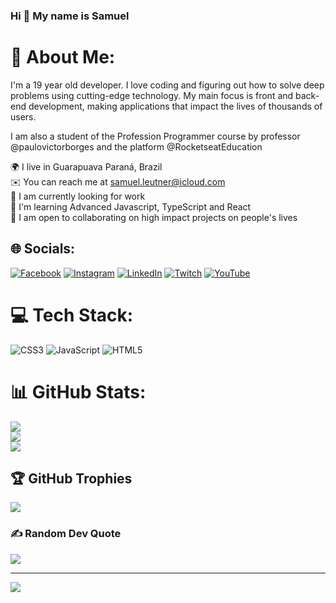 ### Hi 👋 My name is Samuel

# 💫 About Me:

I'm a 19 year old developer. I love coding and figuring out how to solve deep problems using cutting-edge technology. My main focus is front and back-end development, making applications that impact the lives of thousands of users.

I am also a student of the Profession Programmer course by professor @paulovictorborges and the platform @RocketseatEducation

🌍 I live in Guarapuava Paraná, Brazil<br/>
✉️ You can reach me at samuel.leutner@icloud.com<br/>
🚀 I am currently looking for work<br/>
🧠 I'm learning Advanced Javascript, TypeScript and React<br/>
🤝 I am open to collaborating on high impact projects on people's lives<br/>

## 🌐 Socials:
[![Facebook](https://img.shields.io/badge/Facebook-%231877F2.svg?logo=Facebook&logoColor=white)](https://facebook.com/s.leutner9) [![Instagram](https://img.shields.io/badge/Instagram-%23E4405F.svg?logo=Instagram&logoColor=white)](https://instagram.com/s.leutner9) [![LinkedIn](https://img.shields.io/badge/LinkedIn-%230077B5.svg?logo=linkedin&logoColor=white)](https://www.linkedin.com/in/samuel-leutner-ferreira-b130081b7/) [![Twitch](https://img.shields.io/badge/Twitch-%239146FF.svg?logo=Twitch&logoColor=white)](https://twitch.tv/saez20) [![YouTube](https://img.shields.io/badge/YouTube-%23FF0000.svg?logo=YouTube&logoColor=white)](https://www.youtube.com/channel/UC310MnIHhsXY4iZQ6bxoWpg) 

# 💻 Tech Stack:
![CSS3](https://img.shields.io/badge/css3-%231572B6.svg?style=for-the-badge&logo=css3&logoColor=white) ![JavaScript](https://img.shields.io/badge/javascript-%23323330.svg?style=for-the-badge&logo=javascript&logoColor=%23F7DF1E) ![HTML5](https://img.shields.io/badge/html5-%23E34F26.svg?style=for-the-badge&logo=html5&logoColor=white)
# 📊 GitHub Stats:
![](https://github-readme-stats.vercel.app/api?username=SamuelLeutner&theme=dracula&hide_border=false&include_all_commits=true&count_private=true)<br/>
![](https://github-readme-streak-stats.herokuapp.com/?user=SamuelLeutner&theme=dracula&hide_border=false)<br/>
![](https://github-readme-stats.vercel.app/api/top-langs/?username=SamuelLeutner&theme=dracula&hide_border=false&include_all_commits=true&count_private=true&layout=compact)

## 🏆 GitHub Trophies
![](https://github-profile-trophy.vercel.app/?username=SamuelLeutner&theme=dracula&no-frame=false&no-bg=false&margin-w=4)

### ✍️ Random Dev Quote
![](https://quotes-github-readme.vercel.app/api?type=horizontal&theme=radical)

---
[![](https://visitcount.itsvg.in/api?id=SamuelLeutner&icon=6&color=0)](https://visitcount.itsvg.in)
